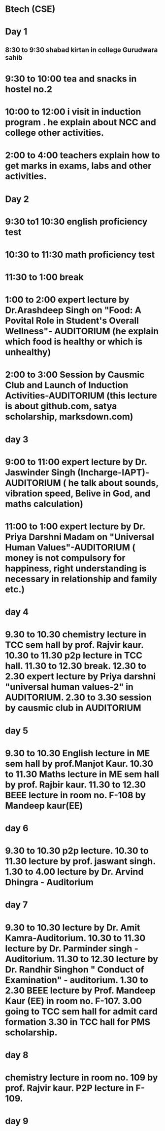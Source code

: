 # Btech (CSE)
# Day 1
## 8:30 to 9:30 shabad kirtan in college Gurudwara sahib
# 9:30 to 10:00 tea and snacks in hostel no.2
# 10:00 to 12:00 i visit in induction program . he explain about NCC and college other activities.
# 2:00 to 4:00 teachers explain how to get marks in exams, labs and other activities.
# Day 2
# 9:30 to1 10:30 english proficiency test 
# 10:30 to 11:30 math proficiency test
# 11:30 to 1:00 break
# 1:00 to 2:00 expert lecture by Dr.Arashdeep Singh on "Food: A Povital Role in Student's Overall Wellness"- AUDITORIUM (he explain which food is healthy or which is unhealthy) 
# 2:00 to 3:00 Session by Causmic Club and Launch of Induction Activities-AUDITORIUM (this lecture is about github.com, satya scholarship, marksdown.com)
# day 3
# 9:00 to 11:00 expert lecture by Dr. Jaswinder Singh (Incharge-IAPT)-AUDITORIUM ( he talk about sounds, vibration speed, Belive in God, and maths calculation)
# 11:00 to 1:00 expert lecture by Dr. Priya Darshni Madam on "Universal Human Values"-AUDITORIUM ( money is not compulsory for happiness, right understanding is necessary in relationship and family etc.)
# day 4
# 9.30 to 10.30 chemistry lecture in TCC sem hall by prof. Rajvir kaur. 10.30 to 11.30 p2p lecture in TCC hall. 11.30 to 12.30 break. 12.30 to 2.30 expert lecture by Priya darshni "universal human values-2" in AUDITORIUM. 2.30 to 3.30 session by causmic club in AUDITORIUM 
# day 5 
# 9.30 to 10.30 English lecture in ME sem hall by prof.Manjot Kaur. 10.30 to 11.30 Maths lecture in ME sem hall by prof. Rajbir kaur. 11.30 to 12.30 BEEE lecture in room no. F-108 by Mandeep kaur(EE)
# day 6
# 9.30 to 10.30 p2p lecture. 10.30 to 11.30 lecture by prof. jaswant singh. 1.30 to 4.00 lecture by Dr. Arvind Dhingra - Auditorium 
# day 7
# 9.30 to 10.30 lecture by Dr. Amit Kamra-Auditorium. 10.30 to 11.30 lecture by Dr. Parminder singh - Auditorium. 11.30 to 12.30 lecture by Dr. Randhir Singhon " Conduct of Examination" - auditorium. 1.30 to 2.30 BEEE  lecture by Prof. Mandeep Kaur (EE) in room no. F-107. 3.00 going to TCC sem hall for admit card formation 3.30 in TCC hall for PMS scholarship.
# day 8
# chemistry lecture in room no. 109 by prof. Rajvir kaur. P2P lecture in F-109.
# day 9
#
